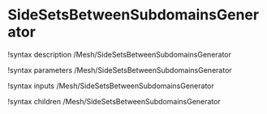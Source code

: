 # SideSetsBetweenSubdomainsGenerator

!syntax description /Mesh/SideSetsBetweenSubdomainsGenerator

!syntax parameters /Mesh/SideSetsBetweenSubdomainsGenerator

!syntax inputs /Mesh/SideSetsBetweenSubdomainsGenerator

!syntax children /Mesh/SideSetsBetweenSubdomainsGenerator
